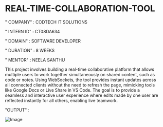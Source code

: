 # REAL-TIME-COLLABORATION-TOOL

" COMPANY" : CODTECH IT SOLUTIONS

" INTERN ID" : CT08DA634

" DOMAIN" : SOFTWARE DEVELOPER

" DURATION" : 8 WEEKS

" MENTOR" : NEELA SANTHU

This project involves building a real-time collaborative platform that allows multiple users to work together simultaneously on shared content, such as code or notes. Using WebSockets, the tool provides instant updates across all connected clients without the need to refresh the page, mimicking tools like Google Docs or Live Share in VS Code.
The goal is to provide a seamless and interactive user experience where edits made by one user are reflected instantly for all others, enabling live teamwork.

"OUTPUT" :

![Image](https://github.com/user-attachments/assets/643552ea-e82a-49b7-95b4-4a9bc4a172ca)
